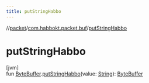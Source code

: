 ```yaml
---
title: putStringHabbo
---
```

//[packet](../../index.html)/[com.habbokt.packet.buf](index.html)/[putStringHabbo](put-string-habbo.html)



# putStringHabbo



[jvm]\
fun [ByteBuffer](https://docs.oracle.com/javase/8/docs/api/java/nio/ByteBuffer.html).[putStringHabbo](put-string-habbo.html)(value: [String](https://kotlinlang.org/api/latest/jvm/stdlib/kotlin/-string/index.html)): [ByteBuffer](https://docs.oracle.com/javase/8/docs/api/java/nio/ByteBuffer.html)




